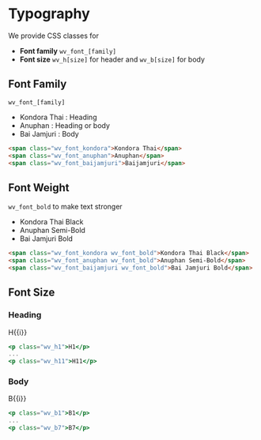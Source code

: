 # Typography

We provide CSS classes for

- **Font family** `wv_font_[family]`
- **Font size** `wv_h[size]` for header and `wv_b[size]` for body

## Font Family

`wv_font_[family]`

- <span class="wv_font_kondora">Kondora Thai</span> : Heading
- <span class="wv_font_anuphan">Anuphan</span> : Heading or body
- <span class="wv_font_baijamjuri">Bai Jamjuri</span> : Body

```html
<span class="wv_font_kondora">Kondora Thai</span>
<span class="wv_font_anuphan">Anuphan</span>
<span class="wv_font_baijamjuri">Baijamjuri</span>
```

## Font Weight

`wv_font_bold` to make text stronger

- <span class="wv_font_kondora wv_font_bold">Kondora Thai Black</span>
- <span class="wv_font_anuphan wv_font_bold">Anuphan Semi-Bold</span>
- <span class="wv_font_baijamjuri wv_font_bold">Bai Jamjuri Bold</span>

```html
<span class="wv_font_kondora wv_font_bold">Kondora Thai Black</span>
<span class="wv_font_anuphan wv_font_bold">Anuphan Semi-Bold</span>
<span class="wv_font_baijamjuri wv_font_bold">Bai Jamjuri Bold</span>
```

## Font Size

### Heading

<p v-for="i in 11" :class="`wv_h${i}`">H{{i}}</p>

```jsx
<p class="wv_h1">H1</p>
...
<p class="wv_h11">H11</p>
```

### Body

<p v-for="i in 7" :class="`wv_b${i}`">B{{i}}</p>

```jsx
<p class="wv_b1">B1</p>
...
<p class="wv_b7">B7</p>
```
